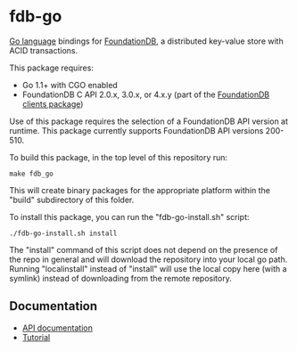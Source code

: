 fdb-go
======

[Go language](http://golang.org) bindings for [FoundationDB](http://foundationdb.org/documentation/), a distributed key-value store with ACID transactions.

This package requires:

- Go 1.1+ with CGO enabled
- FoundationDB C API 2.0.x, 3.0.x, or 4.x.y (part of the [FoundationDB clients package](https://files.foundationdb.org/fdb-c/))

Use of this package requires the selection of a FoundationDB API version at runtime. This package currently supports FoundationDB API versions 200-510.

To build this package, in the top level of this repository run:

    make fdb_go

This will create binary packages for the appropriate platform within the "build" subdirectory of this folder.

To install this package, you can run the "fdb-go-install.sh" script:

    ./fdb-go-install.sh install 

The "install" command of this script does not depend on the presence of the repo in general and will download the repository into
your local go path. Running "localinstall" instead of "install" will use the local copy here (with a symlink) instead
of downloading from the remote repository.

Documentation
-------------

* [API documentation](https://foundationdb.org/documentation/godoc/fdb.html)
* [Tutorial](https://foundationdb.org/documentation/class-scheduling-go.html)
